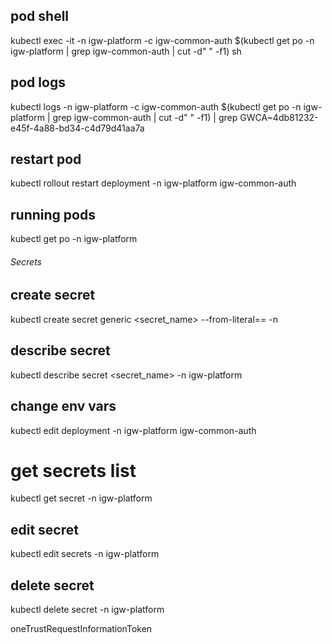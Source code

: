 ## pod shell
kubectl exec -it -n igw-platform -c igw-common-auth $(kubectl get po -n igw-platform | grep igw-common-auth | cut -d" " -f1) sh
## pod logs
kubectl logs -n igw-platform -c igw-common-auth $(kubectl get po -n igw-platform | grep igw-common-auth | cut -d" " -f1) | grep GWCA~4db81232-e45f-4a88-bd34-c4d79d41aa7a



## restart pod
kubectl rollout restart deployment -n igw-platform igw-common-auth
## running pods
kubectl get po -n igw-platform 

###### Secrets #######

## create secret
kubectl create secret generic <secret_name> --from-literal=<key>=<Value> -n <Namespace>
## describe secret 
kubectl describe secret <secret_name> -n igw-platform
## change env vars
kubectl edit deployment -n igw-platform igw-common-auth
# get secrets list
kubectl get secret <name> -n igw-platform
## edit secret
kubectl edit secrets <name> -n igw-platform
## delete secret
kubectl delete secret <name> -n igw-platform

oneTrustRequestInformationToken